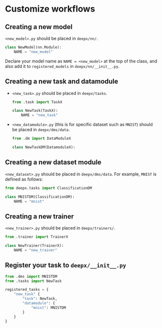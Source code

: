 # Customize workflows

## Creating a new model

`<new_model>.py` should be placed in `deepx/nn/`.

```python
class NewModel(nn.Module):
    NAME = "new_model"
```

Declare your model name as `NAME = <new_model>` at the top of the class, and also add it to `registered_models` in `deepx/nn/__init__.py`.

## Creating a new task and datamodule

- `<new_task>.py` should be placed in `deepx/tasks`.

    ```python
    from .task import TaskX

    class NewTask(TaskX):
        NAME = "new_task"
    ```

- `<new_datamodule>.py` (this is for specific dataset such as `MNIST`) should be placed in `deepx/dms/data`.

    ```python
    from .dm import DataModuleX

    class NewTaskDM(DatamoduleX):
    ```

## Creating a new dataset module

`<new_dataset>.py` should be placed in `deepx/dms/data`. For example, `MNIST` is defined as follows:

```python
from deepx.tasks import ClassificationDM

class MNISTDM(ClassificationDM):
    NAME = "mnist"
```

## Creating a new trainer

`<new_trainer>.py` should be placed in `deepx/trainers/`.

```python
from .trainer import TrainerX

class NewTrainer(TrainerX):
    NAME = "new_trainer"
```

## Register your task to `deepx/__init__.py`

```python
from .dms import MNISTDM
from .tasks import NewTask

registered_tasks = {
    "new_task" {
        "task": NewTask,
        "datamodule": {
            "mnist": MNISTDM
        }
    }
}
```
